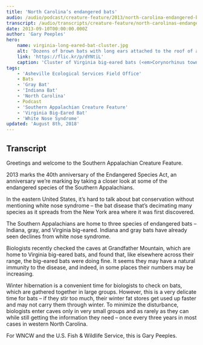 ```yaml
---
title: 'North Carolina’s endangered bats'
audio: /audio/podcast/creature-feature/2013/north-carolina-endangered-bats.mp3
transcript: /audio/transcripts/creature-feature/north-carolinas-endangered-bats.pdf
date: 2013-09-10T00:00:00.000Z
author: 'Gary Peeples'
hero:
    name: virginia-long-eared-bat-cluster.jpg
    alt: 'Dozens of brown bats with long ears attached to the roof of a cave in a cluster.'
    link: 'https://flic.kr/p/dYNtiL'
    caption: 'Cluster of Virginia big-eared bats (<em>Corynorhinus townsendii virginianus</em>). <a href="https://flic.kr/p/dYNtiL">Photo</a> by Dave Riggs, CC BY-SA 2.0.'
tags:
    - 'Asheville Ecological Services Field Office'
    - Bats
    - 'Gray Bat'
    - 'Indiana Bat'
    - 'North Carolina'
    - Podcast
    - 'Southern Appalachian Creature Feature'
    - 'Virginia Big-Eared Bat'
    - 'White Nose Syndrome'
updated: 'August 8th, 2018'
---
```


## Transcript

Greetings and welcome to the Southern Appalachian Creature Feature.

2013 marks the 40th anniversary of the Endangered Species Act, an anniversary we’re marking by taking a closer look at some of the endangered species of the Southern Appalachians.

In the eastern United States, it’s hard to talk about bat conservation without mentioning white nose syndrome – the bat disease that’s decimating many species as it spreads from the New York area where it was first discovered.

The Southern Appalachians are home to three species of endangered bats – Indiana, gray, and Virginia big-eared. Indiana and gray bats have already seen declines from white nose syndrome.

Biologists recently checked the caves at Grandfather Mountain, which are home to Virginia big-eared bats, and found that, like elsewhere across their range, the big-eared bats were doing fine. It seems they may have a natural immunity to the disease, and indeed, in some places their numbers may be increasing.

Winter hibernation is a convenient time for biologists to check on bats, which are gathered together in large groups. However, this is a very delicate time for bats – if they stir too much, their winter fat stores get used up faster and may not carry them through winter. To minimize the disturbance, biologists enter caves only in very small groups and as rarely as they can while still getting the information they need – once every three years in most cases in western North Carolina.

For WNCW and the U.S. Fish & Wildlife Service, this is Gary Peeples.